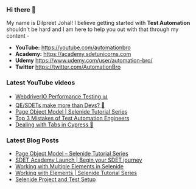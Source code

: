 ### Hi there 👋

My name is Dilpreet Johal! I believe getting started with **Test Automation** shouldn't be hard and I am here to help you out with that through my content -

- **YouTube:** https://youtube.com/automationbro
- **Academy:** https://academy.sdetunicorns.com
- **Udemy** https://www.udemy.com/user/automation-bro/
- **Twitter** https://twitter.com/AutomationBro

### Latest YouTube videos

<!-- YOUTUBE-VIDEOS-LIST:START -->
- [WebdriverIO Performance Testing 📊](https://www.youtube.com/watch?v=q4U-DfRjux4)
- [QE/SDETs make more than Devs? 🤑](https://www.youtube.com/watch?v=BrXXAJiW8n8)
- [Page Object Model | Selenide Tutorial Series](https://www.youtube.com/watch?v=Yf4dj2y2H1o)
- [Top 3 Mistakes of Test Automation Engineers](https://www.youtube.com/watch?v=JcrzWQQPdwY)
- [Dealing with Tabs in Cypress 🤔](https://www.youtube.com/watch?v=1IKEXMxcoLs)
<!-- YOUTUBE-VIDEOS-LIST:END -->


### Latest Blog Posts
<!-- BLOG-POST-LIST:START -->
- [Page Object Model – Selenide Tutorial Series](https://automationbro.com/blog/selenide-page-object-model/?utm_source=rss&utm_medium=rss&utm_campaign=selenide-page-object-model)
- [SDET Academy Launch | Begin your SDET journey](https://automationbro.com/blog/sdet-unicorns-academy-launch/?utm_source=rss&utm_medium=rss&utm_campaign=sdet-unicorns-academy-launch)
- [Working with Multiple Elements in Selenide](https://automationbro.com/blog/multiple-elements-selenide/?utm_source=rss&utm_medium=rss&utm_campaign=multiple-elements-selenide)
- [Working with Elements | Selenide Tutorial Series](https://automationbro.com/blog/selenide-working-with-elements/?utm_source=rss&utm_medium=rss&utm_campaign=selenide-working-with-elements)
- [Selenide Project and Test Setup](https://automationbro.com/blog/selenide-project-and-test-setup/?utm_source=rss&utm_medium=rss&utm_campaign=selenide-project-and-test-setup)
<!-- BLOG-POST-LIST:END -->
